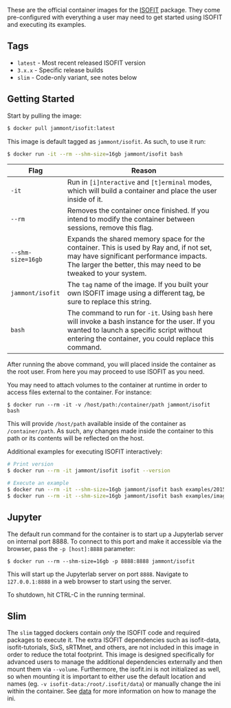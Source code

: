 These are the official container images for the [ISOFIT](https://github.com/isofit/isofit) package. They come pre-configured with everything a user may need to get started using ISOFIT and executing its examples.

Tags
----
- `latest` - Most recent released ISOFIT version
- `3.x.x` - Specific release builds
- `slim` - Code-only variant, see notes below

Getting Started
---------------
Start by pulling the image:

```bash
$ docker pull jammont/isofit:latest
```

This image is default tagged as `jammont/isofit`. As such, to use it run:

```bash
$ docker run -it --rm --shm-size=16gb jammont/isofit bash
```

| Flag              | Reason |
| ----              | ------ |
| `-it`             | Run in `[i]nteractive` and `[t]erminal` modes, which will build a container and place the user inside of it. |
| `--rm`            | Removes the container once finished. If you intend to modify the container between sessions, remove this flag. |
| `--shm-size=16gb` | Expands the shared memory space for the container. This is used by Ray and, if not set, may have significant performance impacts. The larger the better, this may need to be tweaked to your system. |
| `jammont/isofit`  | The `tag` name of the image. If you built your own ISOFIT image using a different tag, be sure to replace this string. |
| `bash`            | The command to run for `-it`. Using `bash` here will invoke a bash instance for the user. If you wanted to launch a specific script without entering the container, you could replace this command. |

After running the above command, you will placed inside the container as the root user. From here you may proceed to use ISOFIT as you need.

You may need to attach volumes to the container at runtime in order to access files external to the container. For instance:

```
$ docker run --rm -it -v /host/path:/container/path jammont/isofit bash
```

This will provide `/host/path` available inside of the container as `/container/path`. As such, any changes made inside the container to this path or its contents will be reflected on the host.

Additional examples for executing ISOFIT interactively:

```bash
# Print version
$ docker run --rm -it jammont/isofit isofit --version

# Execute an example
$ docker run --rm -it --shm-size=16gb jammont/isofit bash examples/20151026_SantaMonica/run.sh
$ docker run --rm -it --shm-size=16gb jammont/isofit bash examples/image_cube/small/analytical.sh
```

Jupyter
-------
The default run command for the container is to start up a Jupyterlab server on internal port 8888.
To connect to this port and make it accessible via the browser, pass the `-p [host]:8888` parameter:

```
$ docker run --rm --shm-size=16gb -p 8888:8888 jammont/isofit
```

This will start up the Jupyterlab server on port `8888`. Navigate to `127.0.0.1:8888` in a web browser to start using the server.

To shutdown, hit CTRL-C in the running terminal.

Slim
----
The `slim` tagged dockers contain _only_ the ISOFIT code and required packages to execute it. The extra ISOFIT dependencies such as isofit-data, isofit-tutorials, SixS, sRTMnet, and others, are not included in this image in order to reduce the total footprint. This image is designed specifically for advanced users to manage the additional dependencies externally and then mount them via `--volume`. Furthermore, the isofit.ini is not initialized as well, so when mounting it is important to either use the default location and names (eg. `-v isofit-data:/root/.isofit/data`) or manually change the ini within the container. See [data](#data) for more information on how to manage the ini. 
